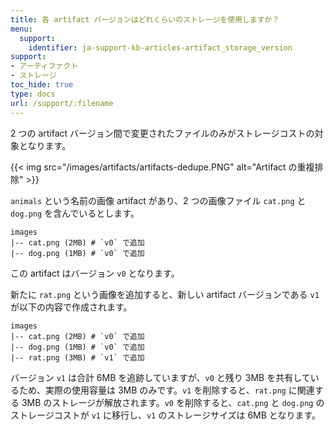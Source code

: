 ```yaml
---
title: 各 artifact バージョンはどれくらいのストレージを使用しますか？
menu:
  support:
    identifier: ja-support-kb-articles-artifact_storage_version
support:
- アーティファクト
- ストレージ
toc_hide: true
type: docs
url: /support/:filename
---
```


2 つの artifact バージョン間で変更されたファイルのみがストレージコストの対象となります。

{{< img src="/images/artifacts/artifacts-dedupe.PNG" alt="Artifact の重複排除" >}}

`animals` という名前の画像 artifact があり、2 つの画像ファイル `cat.png` と `dog.png` を含んでいるとします。

```
images
|-- cat.png (2MB) # `v0` で追加
|-- dog.png (1MB) # `v0` で追加
```

この artifact はバージョン `v0` となります。

新たに `rat.png` という画像を追加すると、新しい artifact バージョンである `v1` が以下の内容で作成されます。

```
images
|-- cat.png (2MB) # `v0` で追加
|-- dog.png (1MB) # `v0` で追加
|-- rat.png (3MB) # `v1` で追加
```

バージョン `v1` は合計 6MB を追跡していますが、`v0` と残り 3MB を共有しているため、実際の使用容量は 3MB のみです。`v1` を削除すると、`rat.png` に関連する 3MB のストレージが解放されます。`v0` を削除すると、`cat.png` と `dog.png` のストレージコストが `v1` に移行し、`v1` のストレージサイズは 6MB となります。